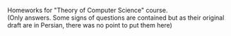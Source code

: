 Homeworks for "Theory of Computer Science" course.   
(Only answers. Some signs of questions are contained but as their original draft are in Persian, there was no point to put them here)
